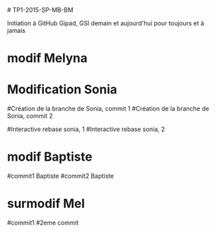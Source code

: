 ﻿
﻿# TP1-2015-SP-MB-BM

Initiation à GitHub Gipad, GSI demain et aujourd'hui pour toujours et à jamais


# modif Melyna


# Modification Sonia

#Création de la branche de Sonia, commit 1
#Création de la branche de Sonia, commit 2

#Interactive rebase sonia, 1
#Interactive rebase sonia, 2

# modif Baptiste


#commit1 Baptiste
#commit2 Baptiste

# surmodif Mel
#commit1
#2eme commit
